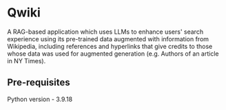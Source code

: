 # Qwiki
A RAG-based application which uses LLMs to enhance users' search experience using its pre-trained data augmented with information from Wikipedia, including references and hyperlinks that give credits to those whose data was used for augmented generation (e.g. Authors of an article in NY Times).

## Pre-requisites
Python version - 3.9.18